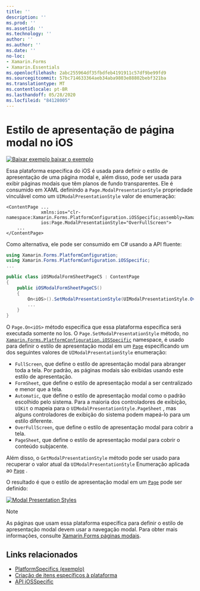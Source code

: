 ```yaml
---
title: ''
description: ''
ms.prod: ''
ms.assetid: ''
ms.technology: ''
author: ''
ms.author: ''
ms.date: ''
no-loc:
- Xamarin.Forms
- Xamarin.Essentials
ms.openlocfilehash: 2abc255964df35fbdfeb4191911c57df9be99fd9
ms.sourcegitcommit: 57bc714633364aeb34aba9803e88802bebf321ba
ms.translationtype: MT
ms.contentlocale: pt-BR
ms.lasthandoff: 05/28/2020
ms.locfileid: "84128005"
---
```

# <a name="modal-page-presentation-style-on-ios"></a>Estilo de apresentação de página modal no iOS

[![Baixar exemplo ](~/media/shared/download.png) baixar o exemplo](https://docs.microsoft.com/samples/xamarin/xamarin-forms-samples/userinterface-platformspecifics)

Essa plataforma específica do iOS é usada para definir o estilo de apresentação de uma página modal e, além disso, pode ser usada para exibir páginas modais que têm planos de fundo transparentes. Ele é consumido em XAML definindo a `Page.ModalPresentationStyle` propriedade vinculável como um `UIModalPresentationStyle` valor de enumeração:

```xaml
<ContentPage ...
             xmlns:ios="clr-namespace:Xamarin.Forms.PlatformConfiguration.iOSSpecific;assembly=Xamarin.Forms.Core"
             ios:Page.ModalPresentationStyle="OverFullScreen">
    ...
</ContentPage>
```

Como alternativa, ele pode ser consumido em C# usando a API fluente:

```csharp
using Xamarin.Forms.PlatformConfiguration;
using Xamarin.Forms.PlatformConfiguration.iOSSpecific;
...

public class iOSModalFormSheetPageCS : ContentPage
{
    public iOSModalFormSheetPageCS()
    {
        On<iOS>().SetModalPresentationStyle(UIModalPresentationStyle.OverFullScreen);
        ...
    }
}
```

O `Page.On<iOS>` método especifica que essa plataforma específica será executada somente no Ios. O `Page.SetModalPresentationStyle` método, no [`Xamarin.Forms.PlatformConfiguration.iOSSpecific`](xref:Xamarin.Forms.PlatformConfiguration.iOSSpecific) namespace, é usado para definir o estilo de apresentação modal em um [`Page`](xref:Xamarin.Forms.Page) especificando um dos seguintes valores de `UIModalPresentationStyle` enumeração:

- `FullScreen`, que define o estilo de apresentação modal para abranger toda a tela. Por padrão, as páginas modais são exibidas usando este estilo de apresentação.
- `FormSheet`, que define o estilo de apresentação modal a ser centralizado e menor que a tela.
- `Automatic`, que define o estilo de apresentação modal como o padrão escolhido pelo sistema. Para a maioria dos controladores de exibição, `UIKit` o mapeia para o `UIModalPresentationStyle.PageSheet` , mas alguns controladores de exibição do sistema podem mapeá-lo para um estilo diferente.
- `OverFullScreen`, que define o estilo de apresentação modal para cobrir a tela.
- `PageSheet`, que define o estilo de apresentação modal para cobrir o conteúdo subjacente.

Além disso, o `GetModalPresentationStyle` método pode ser usado para recuperar o valor atual da `UIModalPresentationStyle` Enumeração aplicada ao [`Page`](xref:Xamarin.Forms.Page) .

O resultado é que o estilo de apresentação modal em um [`Page`](xref:Xamarin.Forms.Page) pode ser definido:

[![](page-presentation-style-images/modal-presentation-style-small.png "Modal Presentation Styles")](page-presentation-style-images/modal-presentation-style-large.png#lightbox "Modal Presentation Styles")

> [!NOTE]
> As páginas que usam essa plataforma específica para definir o estilo de apresentação modal devem usar a navegação modal. Para obter mais informações, consulte [ Xamarin.Forms páginas modais](~/xamarin-forms/app-fundamentals/navigation/modal.md).

## <a name="related-links"></a>Links relacionados

- [PlatformSpecifics (exemplo)](https://docs.microsoft.com/samples/xamarin/xamarin-forms-samples/userinterface-platformspecifics)
- [Criação de itens específicos à plataforma](~/xamarin-forms/platform/platform-specifics/index.md#creating-platform-specifics)
- [API iOSSpecific](xref:Xamarin.Forms.PlatformConfiguration.iOSSpecific)
